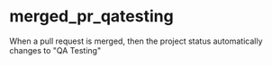 # merged_pr_qatesting
When a pull request is merged, then the project status automatically changes to "QA Testing"

